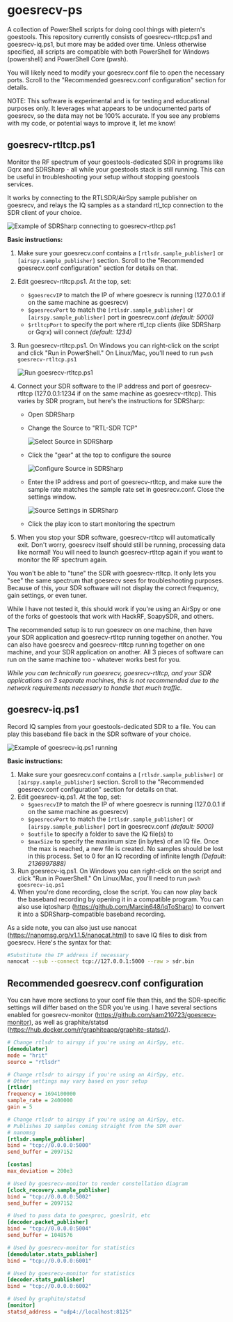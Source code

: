 
# goesrecv-ps
A collection of PowerShell scripts for doing cool things with pietern's goestools. This repository currently consists of goesrecv-rtltcp.ps1 and goesrecv-iq.ps1, but more may be added over time. Unless otherwise specified, all scripts are compatible with both PowerShell for Windows (powershell) and PowerShell Core (pwsh).

You will likely need to modify your goesrecv.conf file to open the necessary ports. Scroll to the "Recommended goesrecv.conf configuration" section for details.

NOTE: This software is experimental and is for testing and educational purposes only. It leverages what appears to be undocumented parts of goesrecv, so the data may not be 100% accurate. If you see any problems with my code, or potential ways to improve it, let me know!

## goesrecv-rtltcp.ps1
Monitor the RF spectrum of your goestools-dedicated SDR in programs like Gqrx and SDRSharp - all while your goestools stack is still running. This can be useful in troubleshooting your setup without stopping goestools services.

It works by connecting to the RTLSDR/AirSpy sample publisher on goesrecv, and relays the IQ samples as a standard rtl_tcp connection to the SDR client of your choice.

![Example of SDRSharp connecting to goesrecv-rtltcp.ps1](screenshots/rtltcp_demo.PNG)

**Basic instructions:**

1. Make sure your goesrecv.conf contains a `[rtlsdr.sample_publisher]` or `[airspy.sample_publisher]` section. Scroll to the "Recommended goesrecv.conf configuration" section for details on that.
2. Edit goesrecv-rtltcp.ps1. At the top, set:
   - `$goesrecvIP` to match the IP of where goesrecv is running (127.0.0.1 if on the same machine as goesrecv)
   - `$goesrecvPort` to match the `[rtlsdr.sample_publisher]` or `[airspy.sample_publisher]` port in goesrecv.conf *(default: 5000)*
   - `$rtltcpPort` to specify the port where rtl_tcp clients (like SDRSharp or Gqrx) will connect *(default: 1234)*
3. Run goesrecv-rtltcp.ps1. On Windows you can right-click on the script and click "Run in PowerShell." On Linux/Mac, you'll need to run `pwsh goesrecv-rtltcp.ps1`

   ![Run goesrecv-rtltcp.ps1](screenshots/run-rtltcp.png)
5. Connect your SDR software to the IP address and port of goesrecv-rtltcp (127.0.0.1:1234 if on the same machine as goesrecv-rtltcp). This varies by SDR program, but here's the instructions for SDRSharp:
   - Open SDRSharp
   - Change the Source to "RTL-SDR TCP"

     ![Select Source in SDRSharp](screenshots/sdrsharp-setsource.PNG)
   - Click the "gear" at the top to configure the source

     ![Configure Source in SDRSharp](screenshots/sdrsharp-configuresource.png)
   - Enter the IP address and port of goesrecv-rtltcp, and make sure the sample rate matches the sample rate set in goesrecv.conf. Close the settings window.

     ![Source Settings in SDRSharp](screenshots/sdrsharp-sourcesettings.PNG)
   - Click the play icon to start monitoring the spectrum
6. When you stop your SDR software, goesrecv-rtltcp will automatically exit. Don't worry, goesrecv itself should still be running, processing data like normal! You will need to launch goesrecv-rtltcp again if you want to monitor the RF spectrum again.

You won't be able to "tune" the SDR with goesrecv-rtltcp. It only lets you "see" the same spectrum that goesrecv sees for troubleshooting purposes. Because of this, your SDR software will not display the correct frequency, gain settings, or even tuner.

While I have not tested it, this should work if you're using an AirSpy or one of the forks of goestools that work with HackRF, SoapySDR, and others.

The recommended setup is to run goesrecv on one machine, then have your SDR application and goesrecv-rtltcp running together on another. You can also have goesrecv and goesrecv-rtltcp running together on one machine, and your SDR application on another. All 3 pieces of software can run on the same machine too - whatever works best for you.

*While you can technically run goesrecv, goesrecv-rtltcp, and your SDR applications on 3 separate machines, this is not recommended due to the network requirements necessary to handle that much traffic.*

## goesrecv-iq.ps1
Record IQ samples from your goestools-dedicated SDR to a file. You can play this baseband file back in the SDR software of your choice.

![Example of goesrecv-iq.ps1 running](screenshots/rtliq_demo.PNG)

**Basic instructions:**

1. Make sure your goesrecv.conf contains a `[rtlsdr.sample_publisher]` or `[airspy.sample_publisher]` section. Scroll to the "Recommended goesrecv.conf configuration" section for details on that.
2. Edit goesrecv-iq.ps1. At the top, set:
   - `$goesrecvIP` to match the IP of where goesrecv is running (127.0.0.1 if on the same machine as goesrecv)
   - `$goesrecvPort` to match the `[rtlsdr.sample_publisher]` or `[airspy.sample_publisher]` port in goesrecv.conf *(default: 5000)*
   - `$outfile` to specify a folder to save the IQ file(s) to
   - `$maxSize` to specify the maximum size (in bytes) of an IQ file. Once the max is reached, a new file is created. No samples should be lost in this process. Set to 0 for an IQ recording of infinite length *(Default: 2136997888)*
3. Run goesrecv-iq.ps1. On Windows you can right-click on the script and click "Run in PowerShell." On Linux/Mac, you'll need to run `pwsh goesrecv-iq.ps1`
4. When you're done recording, close the script. You can now play back the baseband recording by opening it in a compatible program. You can also use iqtosharp (https://github.com/Marcin648/iqToSharp) to convert it into a SDRSharp-compatible baseband recording.

As a side note, you can also just use nanocat (https://nanomsg.org/v1.1.5/nanocat.html) to save IQ files to disk from goesrecv. Here's the syntax for that:
```bash
#Substitute the IP address if necessary
nanocat --sub --connect tcp://127.0.0.1:5000 --raw > sdr.bin
```

## Recommended goesrecv.conf configuration
You can have more sections to your conf file than this, and the SDR-specific settings will differ based on the SDR you're using. I have several sections enabled for goesrecv-monitor (https://github.com/sam210723/goesrecv-monitor), as well as graphite/statsd (https://hub.docker.com/r/graphiteapp/graphite-statsd/).
```ini
# Change rtlsdr to airspy if you're using an AirSpy, etc.
[demodulator]
mode = "hrit"
source = "rtlsdr" 

# Change rtlsdr to airspy if you're using an AirSpy, etc.
# Other settings may vary based on your setup
[rtlsdr]
frequency = 1694100000
sample_rate = 2400000
gain = 5

# Change rtlsdr to airspy if you're using an AirSpy, etc.
# Publishes IQ samples coming straight from the SDR over
# nanomsg
[rtlsdr.sample_publisher]
bind = "tcp://0.0.0.0:5000"
send_buffer = 2097152

[costas]
max_deviation = 200e3

# Used by goesrecv-monitor to render constellation diagram
[clock_recovery.sample_publisher]
bind = "tcp://0.0.0.0:5002"
send_buffer = 2097152

# Used to pass data to goesproc, goeslrit, etc
[decoder.packet_publisher]
bind = "tcp://0.0.0.0:5004"
send_buffer = 1048576

# Used by goesrecv-monitor for statistics
[demodulator.stats_publisher]
bind = "tcp://0.0.0.0:6001"

# Used by goesrecv-monitor for statistics
[decoder.stats_publisher]
bind = "tcp://0.0.0.0:6002"

# Used by graphite/statsd
[monitor]
statsd_address = "udp4://localhost:8125"
```
